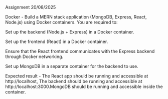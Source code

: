 Assignment 20/08/2025

Docker - 
Build a MERN stack application (MongoDB, Express, React, Node.js) using Docker containers. You are required to:

Set up the backend (Node.js + Express) in a Docker container.

Set up the frontend (React) in a Docker container.

Ensure that the React frontend communicates with the Express backend through Docker networking.

Set up MongoDB in a separate container for the backend to use.


Expected result - 
The React app should be running and accessible at http://localhost, The backend should be running and accessible at http://localhost:3000.MongoDB should be running and accessible inside the container.
